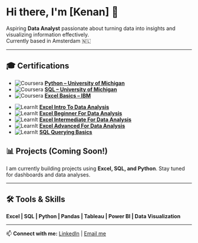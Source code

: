 # Hi there, I'm [Kenan] 👋

Aspiring **Data Analyst** passionate about turning data into insights and visualizing information effectively.  
Currently based in Amsterdam 🇳🇱  

---
## 🎓 Certifications

<!-- Coursera / IBM sertifikaları -->
- ![Coursera](https://img.shields.io/badge/Coursera-Completed-brightgreen) [**Python – University of Michigan**](https://raw.githubusercontent.com/Kenantkurt/Kenantkurt/main/certificates/pythonmichiganuniversty.png)
- ![Coursera](https://img.shields.io/badge/Coursera-Completed-brightgreen) [**SQL – University of Michigan**](https://raw.githubusercontent.com/Kenantkurt/Kenantkurt/main/certificates/sqlmichiganuniversty.png)
- ![Coursera](https://img.shields.io/badge/Coursera-Completed-brightgreen) [**Excel Basics – IBM**](https://raw.githubusercontent.com/Kenantkurt/Kenantkurt/main/certificates/excelbasicsibm.jpeg)

<!-- LearnIt sertifikaları -->
- ![LearnIt](https://img.shields.io/badge/LearnIt-Certificate-blue) [**Excel Intro To Data Analysis**](https://raw.githubusercontent.com/Kenantkurt/Kenantkurt/main/certificates/excelintro.png)
- ![LearnIt](https://img.shields.io/badge/LearnIt-Certificate-blue) [**Excel Beginner For Data Analysis**](https://raw.githubusercontent.com/Kenantkurt/Kenantkurt/main/certificates/excelbeginner.png)
- ![LearnIt](https://img.shields.io/badge/LearnIt-Certificate-blue) [**Excel Intermediate For Data Analysis**](https://raw.githubusercontent.com/Kenantkurt/Kenantkurt/main/certificates/excelintermediate.png)
- ![LearnIt](https://img.shields.io/badge/LearnIt-Certificate-blue) [**Excel Advanced For Data Analysis**](https://raw.githubusercontent.com/Kenantkurt/Kenantkurt/main/certificates/exceladvanced.png)
- ![LearnIt](https://img.shields.io/badge/LearnIt-Certificate-blue) [**SQL Querying Basics**](https://raw.githubusercontent.com/Kenantkurt/Kenantkurt/main/certificates/sqlquerybasics.png)

## 📊 Projects (Coming Soon!)
I am currently building projects using **Excel, SQL, and Python**. Stay tuned for dashboards and data analyses.  

---

## 🛠️ Tools & Skills
**Excel | SQL | Python | Pandas | Tableau | Power BI | Data Visualization**

---

📫 **Connect with me:** [LinkedIn](https://www.linkedin.com/in/kenan-tufan-k-263000308/) | [Email me](kenantkurt@gmail.com)
